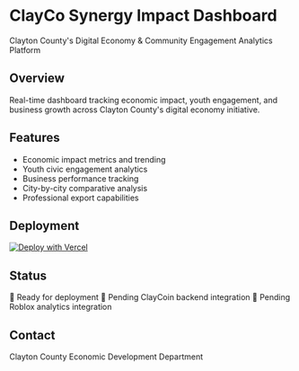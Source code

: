 # ClayCo Synergy Impact Dashboard

Clayton County's Digital Economy & Community Engagement Analytics Platform

## Overview
Real-time dashboard tracking economic impact, youth engagement, and business growth across Clayton County's digital economy initiative.

## Features
- Economic impact metrics and trending
- Youth civic engagement analytics  
- Business performance tracking
- City-by-city comparative analysis
- Professional export capabilities

## Deployment
[![Deploy with Vercel](https://vercel.com/button)](https://vercel.com/new/clone?repository-url=https://github.com/yourusername/clayco-impact-dashboard)

## Status
🚀 Ready for deployment
🔄 Pending ClayCoin backend integration
🔄 Pending Roblox analytics integration

## Contact
Clayton County Economic Development Department
